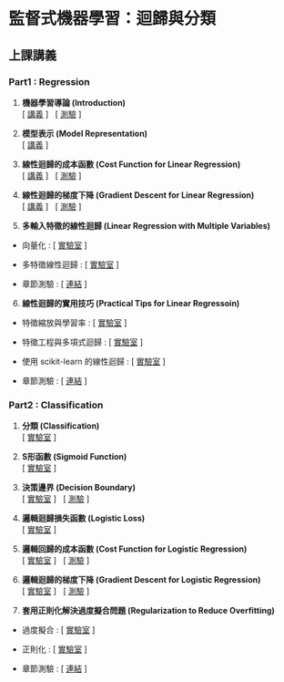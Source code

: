 # **監督式機器學習：迴歸與分類**

## **上課講義**

### **Part1 : Regression**
1. **機器學習導論 (Introduction)**<br>
        [ [講義](https://colab.research.google.com/github/mz038197/Machine-Learning/blob/main/lab/teacher/Regression/01_Introduction.ipynb) ]
        &nbsp;
        [ [測驗](https://quizzes.vanscoding.com/quiz/EINTP6) ]

2. **模型表示 (Model Representation)**<br>
        [ [講義](https://colab.research.google.com/github/mz038197/Machine-Learning/blob/main/lab/teacher/Regression/02_Model_Representation.ipynb) ]

3. **線性迴歸的成本函數 (Cost Function for Linear Regression)**<br>
        [ [講義](https://colab.research.google.com/github/mz038197/Machine-Learning/blob/main/lab/teacher/Regression/03_Cost_Function_for_Linear_Regression.ipynb) ]
        &nbsp;
        [ [測驗](https://quizzes.vanscoding.com/quiz/16YITA) ]

4. **線性迴歸的梯度下降 (Gradient Descent for Linear Regression)**<br>
        [ [講義](https://colab.research.google.com/github/mz038197/Machine-Learning/blob/main/lab/teacher/Regression/04_Gradient_Descent_for_Linear_Regression.ipynb) ]
        &nbsp;
        [ [測驗](https://quizzes.vanscoding.com/quiz/F263LV) ]

5. **多輸入特徵的線性迴歸 (Linear Regression with Multiple Variables)**<br>

* 向量化 :&nbsp;[ [實驗室](https://colab.research.google.com/github/mz038197/Machine-Learning/blob/main/lab/teacher/Regression/05_Vectorization.ipynb) ]

* 多特徵線性迴歸 :&nbsp;[ [實驗室](https://colab.research.google.com/github/mz038197/Machine-Learning/blob/main/lab/teacher/Regression/06_Multiple_Variable.ipynb) ]

* 章節測驗 :&nbsp;[ [連結](https://quizzes.vanscoding.com/quiz/M7ZLQP) ]

6. **線性迴歸的實用技巧 (Practical Tips for Linear Regressoin)**<br>

* 特徵縮放與學習率 :&nbsp;[ [實驗室](https://colab.research.google.com/github/mz038197/Machine-Learning/blob/main/lab/teacher/Regression/07_Feature_Scaling_and_Learning_Rate.ipynb) ]

* 特徵工程與多項式迴歸 :&nbsp;[ [實驗室](https://colab.research.google.com/github/mz038197/Machine-Learning/blob/main/lab/teacher/Regression/08_FeatEng_PolyReg.ipynb) ]

* 使用 scikit-learn 的線性迴歸 :&nbsp;[ [實驗室](https://colab.research.google.com/github/mz038197/Machine-Learning/blob/main/lab/teacher/Regression/09_Sklearn_GD.ipynb) ]

* 章節測驗 :&nbsp;[ [連結](https://quizzes.vanscoding.com/quiz/QXFTH8) ]

### **Part2 : Classification**
1. **分類 (Classification)**<br>
        [ [實驗室](https://colab.research.google.com/github/mz038197/Machine-Learning/blob/main/lab/teacher/Classification/01_Classification.ipynb) ]

2. **S形函數 (Sigmoid Function)**<br>
        [ [實驗室](https://colab.research.google.com/github/mz038197/Machine-Learning/blob/main/lab/teacher/Classification/02_Sigmoid_Function.ipynb) ]

3. **決策邊界 (Decision Boundary)**<br>
        [ [實驗室](https://colab.research.google.com/github/mz038197/Machine-Learning/blob/main/lab/teacher/Classification/03_Decision_Boundary.ipynb) ]
        &nbsp;
        [ [測驗](https://quizzes.vanscoding.com/quiz/9INCST) ]

4. **邏輯迴歸損失函數 (Logistic Loss)**<br>
        [ [實驗室](https://colab.research.google.com/github/mz038197/Machine-Learning/blob/main/lab/teacher/Classification/04_Logistic_Loss.ipynb) ]

5. **邏輯回歸的成本函數 (Cost Function for Logistic Regression)**<br>
        [ [實驗室](https://colab.research.google.com/github/mz038197/Machine-Learning/blob/main/lab/teacher/Classification/05_Cost_Function_for_Logistic_Regression.ipynb) ]
        &nbsp;
        [ [測驗](https://quizzes.vanscoding.com/quiz/LZDF1G) ]

6. **邏輯迴歸的梯度下降 (Gradient Descent for Logistic Regression)**<br>
        [ [實驗室](https://colab.research.google.com/github/mz038197/Machine-Learning/blob/main/lab/teacher/Classification/06_Gradient_Descent_for_Logistic_Regression.ipynb) ]
        &nbsp;
        [ [測驗](https://quizzes.vanscoding.com/quiz/FJL7Y3) ]

7. **套用正則化解決過度擬合問題 (Regularization to Reduce Overfitting)**<br>
* 過度擬合 :&nbsp;[ [實驗室](https://colab.research.google.com/github/mz038197/Machine-Learning/blob/main/lab/teacher/Classification/08_Overfitting.ipynb) ]

* 正則化 :&nbsp;[ [實驗室](https://colab.research.google.com/github/mz038197/Machine-Learning/blob/main/lab/teacher/Classification/09_Regularization.ipynb) ]

* 章節測驗 :&nbsp;[ [連結](https://quizzes.vanscoding.com/quiz/2PN4K0) ]